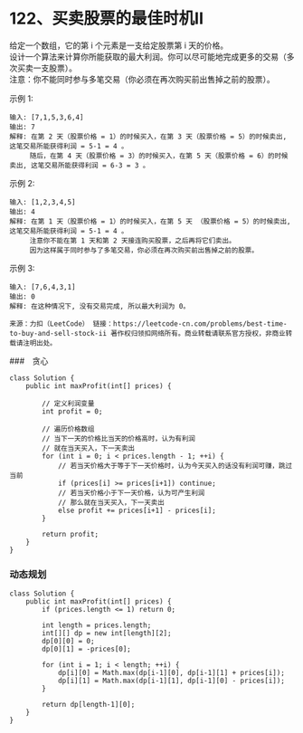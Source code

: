 122、买卖股票的最佳时机II
===
给定一个数组，它的第 i 个元素是一支给定股票第 i 天的价格。<br>
设计一个算法来计算你所能获取的最大利润。你可以尽可能地完成更多的交易（多次买卖一支股票）。<br>
注意：你不能同时参与多笔交易（你必须在再次购买前出售掉之前的股票）。<br>

示例 1:<br>
```
输入: [7,1,5,3,6,4]
输出: 7
解释: 在第 2 天（股票价格 = 1）的时候买入，在第 3 天（股票价格 = 5）的时候卖出, 这笔交易所能获得利润 = 5-1 = 4 。
     随后，在第 4 天（股票价格 = 3）的时候买入，在第 5 天（股票价格 = 6）的时候卖出, 这笔交易所能获得利润 = 6-3 = 3 。
```
示例 2:<br>
```
输入: [1,2,3,4,5]
输出: 4
解释: 在第 1 天（股票价格 = 1）的时候买入，在第 5 天 （股票价格 = 5）的时候卖出, 这笔交易所能获得利润 = 5-1 = 4 。
     注意你不能在第 1 天和第 2 天接连购买股票，之后再将它们卖出。
     因为这样属于同时参与了多笔交易，你必须在再次购买前出售掉之前的股票。
```
示例 3:<br>
```
输入: [7,6,4,3,1]
输出: 0
解释: 在这种情况下, 没有交易完成, 所以最大利润为 0。
```
``
来源：力扣（LeetCode）
链接：https://leetcode-cn.com/problems/best-time-to-buy-and-sell-stock-ii
著作权归领扣网络所有。商业转载请联系官方授权，非商业转载请注明出处。
``

###　贪心
```
class Solution {
    public int maxProfit(int[] prices) {
        
        // 定义利润变量
        int profit = 0;

        // 遍历价格数组
        // 当下一天的价格比当天的价格高时，认为有利润
        // 就在当天买入，下一天卖出
        for (int i = 0; i < prices.length - 1; ++i) {
            // 若当天价格大于等于下一天价格时，认为今天买入的话没有利润可赚，跳过当前
            if (prices[i] >= prices[i+1]) continue;
            // 若当天价格小于下一天价格，认为可产生利润
            // 那么就在当天买入，下一天卖出
            else profit += prices[i+1] - prices[i];
        }

        return profit;
    }
}
```

### 动态规划
```
class Solution {
    public int maxProfit(int[] prices) {
        if (prices.length <= 1) return 0;
        
        int length = prices.length;
        int[][] dp = new int[length][2];
        dp[0][0] = 0;
        dp[0][1] = -prices[0];

        for (int i = 1; i < length; ++i) {
            dp[i][0] = Math.max(dp[i-1][0], dp[i-1][1] + prices[i]);
            dp[i][1] = Math.max(dp[i-1][1], dp[i-1][0] - prices[i]);
        }

        return dp[length-1][0];
    }
}
```
